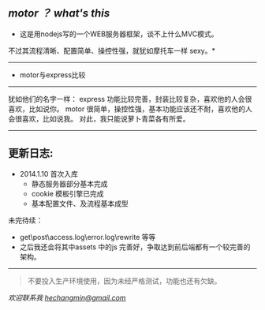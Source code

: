 ***motor ？ what's this***
--------------

* 这是用nodejs写的一个WEB服务器框架，谈不上什么MVC模式。

不过其流程清晰、配置简单、操控性强，就犹如摩托车一样 sexy。*

----------------------------------------------------------------------

* motor与express比较
--------------

犹如他们的名字一样：
express 功能比较完善，封装比较复杂，喜欢他的人会很喜欢，比如说你。
motor 很简单，操控性强，基本功能应该还不耐，喜欢他的人会很喜欢，比如说我。
对此，我只能说萝卜青菜各有所爱。

--------------

更新日志:
---------------------------
* 2014.1.10 首次入库
   * 静态服务器部分基本完成
   * cookie 模板引擎已完成
   * 基本配置文件、及流程基本成型


未完待续：
   * get\post\access.log\error.log\rewrite 等等
   * 之后我还会将其中assets 中的js 完善好，争取达到前后端都有一个较完善的架构。

-------------------------------------------------------------------------

>不要投入生产环境使用，因为未经严格测试，功能也还有欠缺。

_*欢迎联系我 [hechangmin@gmail.com](mailto://hechangmin@gmail.com)*_
